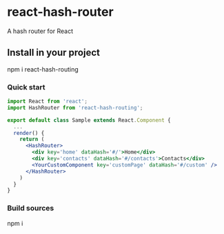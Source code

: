 # react-hash-router
A hash router for React

## Install in your project
npm i react-hash-routing

### Quick start
```jsx
import React from 'react';
import HashRouter from 'react-hash-routing';

export default class Sample extends React.Component {
  ...
  render() {
    return (
      <HashRouter>
      	<div key='home' dataHash='#/'>Home</div>
      	<div key='contacts' dataHash='#/contacts'>Contacts</div>
      	<YourCustomComponent key='customPage' dataHash='#/custom' />
      </HashRouter>
    )
  }
}
```

### Build sources
npm i